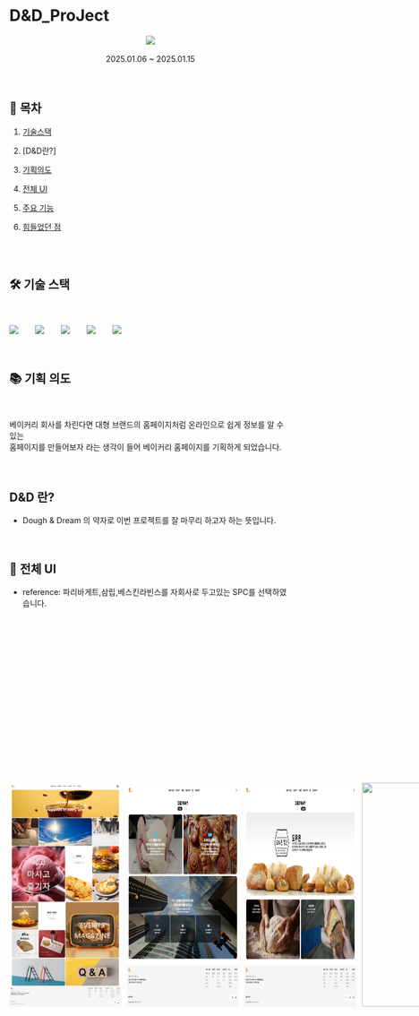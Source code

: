 # D&D_ProJect

<p align="center"><img src="/detailimg/logo3.png"></p>
<div align=center>2025.01.06 ~ 2025.01.15 </div>

<br>

<br>

## 🔗 목차

1. [기술스택](#-기술-스택)
2. [D&D란?]
3. [기획의도](#-기획-의도)
4. [전체 UI](#-전체-ui)
5. [주요 기능](#-주요-기능들)
6. [힘들었던 점](#-힘들었던-점)

   <br>
   <br>

## 🛠 기술 스택

<br>
<br>

<div style="display: flex; gap: 30px; align-items: center;">
  <img src="https://img.shields.io/badge/html5-E34F26?&style=for-the-badge&logo=html5&logoColor=white" />
  <img src="https://img.shields.io/badge/css3-1572B6?&style=for-the-badge&logo=html5&logoColor=white" />
  <img src="https://img.shields.io/badge/javascript-F7DF1E?&style=for-the-badge&logo=html5&logoColor=white" />
  <img src="https://img.shields.io/badge/bootstrap-7952B3?&style=for-the-badge&logo=html5&logoColor=white" />
  <img src="https://img.shields.io/badge/github-181717?&style=for-the-badge&logo=html5&logoColor=white" />
</div>

<br>
<br>

## 📚 기획 의도

<br>
<br>

<div>베이커리 회사를 차린다면 대형 브랜드의 홈페이지처럼 온라인으로 쉽게 정보를 알 수 있는 </div>
<div>홈페이지를 만들어보자 라는 생각이 들어 베이커리 홈페이지를 기획하게 되었습니다.</div>

<br>
<br>

## D&D 란?

- Dough & Dream 의 약자로 이번 프로젝트를 잘 마무리 하고자 하는 뜻입니다.

<br>

## 📐 전체 UI

- reference: 파리바게트,삼립,베스킨라빈스를 자회사로 두고있는 SPC를 선택하였습니다.

<br>
<br>

<div style="display: flex; gap: 10px; align-items: center;">
<img style="width: 200px; height:400px" src="./readme_img/mainpage.jpg">
<img style="width: 200px; height:400px" src="./readme_img/detail1.jpg">
<img style="width: 200px; height:400px" src="./readme_img/detail2.jpg">
<img style="width: 200px; height:400px" src="./readme_img/detail4.png">
<br>

## 💡 주요 기능들

<br>

### 🧡텍스트 클릭 시 이미지 변화

- 이미지 위의 텍스트 클릭 시 겹쳐 놓은 이미지들에 클래스를 추가해 나타나게 합니다.

<br>

![Image](https://github.com/user-attachments/assets/37f50222-c819-4a57-a036-e6d053b936f7)

<br>

### 🧡next 버튼 클릭 시 이미지 변화

- next 버튼 클릭 시 미리 만들어둔 배열에서 해당하는 페이지의 이미지를 가져옵니다.
- 이미지를 가져옴과 동시에 이미지의 페이지 숫자도 바뀝니다.
- 페이지 숫자는 최대값을 넘어가면 1로 돌아옵니다.

<br>

![Image](https://github.com/user-attachments/assets/bcf18b38-02d4-4e3c-a9a8-6d6a6ad78d5d)

<br>

### 💚요소가 화면에 들어오면 사진 나오기

- 요소들을 감시하다가 사용자의 화면에 50% 노출 시 숨겨져 있던 요소가 나타납니다
- 애니메이션 효과를 사용해서 부드럽게 나타나게 합니다.

<br>

![Image](https://github.com/user-attachments/assets/cae273f6-e42a-485c-81a1-aeea6a6b4b55)

<br>

### 💙Url 이동하기

- 이동 가능한 배너 클릭 시 해당 URL로 이동합니다.

<br>

![Image](https://github.com/user-attachments/assets/35dc10c2-5aa5-42ff-a297-cec86d1f52d3)

<br>

### 💙페이지 밑에서 제일 위로 올리는 버튼

- 버튼 클릭 시 페이지의 제일 위로 스크롤 되서 올라갑니다.
- 제일 위에서는 보이지 않고 50%를 내려가면 버튼이 나타납니다.

<br>

![Image](https://github.com/user-attachments/assets/4154ffad-eef1-43d4-994b-9f412d6153c8)

<br>

### 💙스크롤 시 네비 강조

- 현재 스크롤의 위치를 구해 실시간으로 현재있는 구간의 네비를 강조합니다.

<br>

![Image](https://github.com/user-attachments/assets/65dc8f16-c275-42c7-92df-e8c6a75c28b7)

<br>

### 💙네비 클릭 시 해당 위치 이동

- 네비 클릭 시 미리 지정해놓은 스크롤의 위치로 이동합니다.

<br>

![Image](https://github.com/user-attachments/assets/1da29fda-a096-486c-b2b3-e9e875bead0a)

<br>

### 💙세션 전환

- 아 이건 모르겠어요

<br>

![Image](https://github.com/user-attachments/assets/170cf3b8-fada-46d7-91ac-57e42e1c8304)

<br>

## 📃 힘들었던 점

- 처음 공동작업을 하게되어서 GitHub를 사용하는 과정에서 충돌이 있었지만 이번 기회를 통해 사용법을 알게 되었습니다.
  <br>
- 첫 프로젝트였기 떄문에 js로 함수를 만드는 게 익숙하지 않았지만 이번 기회로 더 알아가게 되었습니다.

